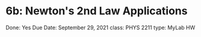 # 6b: Newton's 2nd Law Applications

Done: Yes
Due Date: September 29, 2021
class: PHYS 2211
type: MyLab HW